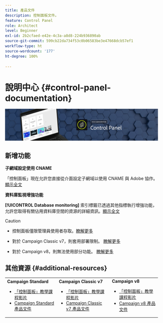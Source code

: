 ```yaml
---
title: 產品文件
description: 控制面板文件。
feature: Control Panel
role: Architect
level: Beginner
exl-id: 2b2cfaed-e42e-4c3a-a8d8-224b936890ab
source-git-commit: 599cb22da734f53c0b06583be3e47668dcb57ef1
workflow-type: ht
source-wordcount: '177'
ht-degree: 100%

---
```


# 說明中心 {#control-panel-documentation}

![](assets/do-not-localize/banner.png)

## 新增功能

**子網域設定使用 CNAME**

「控制面板」現在允許您直接從介面設定子網域以使用 CNAME 與 Adobe 協作。[顯示全文](subdomains-certificates/using/setting-up-new-subdomain.md)

**資料庫監視增強功能**

**[!UICONTROL Database monitoring]** 索引標籤已透過其他指標執行增強功能，允許您取得有關佔用資料庫空間的資源的詳細資訊。[顯示全文](performance-monitoring/using/database-monitoring.md)

>[!CAUTION]
>
>* 控制面板僅限管理員使用者存取。[瞭解更多](https://experienceleague.adobe.com/docs/control-panel/using/discover-control-panel/managing-permissions.html?lang=zh-Hant#discover-control-panel)
>
>* 對於 Campaign Classic v7，則套用部署限制。 [瞭解更多](faq.md#v7-restrictions)
>
>* 對於 Campaign v8，則無法使用部分功能。 [瞭解更多](faq.md#v8-restrictions)


## 其他資源 {#additional-resources}

<table>
    <tr>
        <td><b>Campaign Standard</b><br/>
        <ul>
            <li><a href="https://experienceleague.adobe.com/docs/campaign-standard-learn/control-panel/control-panel-overview.html?lang=zh-Hant">「控制面板」教學課程影片</a></li>
            <li><a href="https://experienceleague.adobe.com/docs/campaign-standard/using/campaign-standard-home.html?lang=zh-Hant">Campaign Standard 產品文件</a></li>
        </ul>
        </td>
        <td><b>Campaign Classic v7</b><br/>
        <ul>
            <li><a href="https://experienceleague.adobe.com/docs/campaign-classic-learn/control-panel/control-panel-overview.html?lang=zh-Hant">「控制面板」教學課程影片</a></li>
            <li><a href="https://experienceleague.adobe.com/docs/campaign-classic/using/campaign-classic-home.html?lang=zh-Hant">Campaign Classic v7 產品文件</a></li>
        </ul>
        </td>
        <td><b>Campaign v8</b><br/>
        <ul>
            <li><a href="https://experienceleague.adobe.com/docs/campaign-learn/control-panel/control-panel-overview.html?lang=zh-Hant">「控制面板」教學課程影片</a></li>
            <li><a href="https://experienceleague.adobe.com/docs/campaign-classic/using/campaign-classic-home.html?lang=zh-Hant">Campaign v8 產品文件</a></li>
        </ul>
        </td>
    </tr>
</table>
